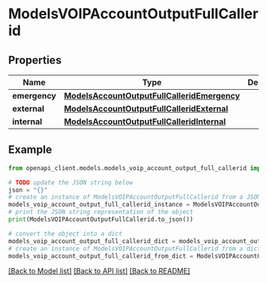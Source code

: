 # ModelsVOIPAccountOutputFullCallerid


## Properties

Name | Type | Description | Notes
------------ | ------------- | ------------- | -------------
**emergency** | [**ModelsAccountOutputFullCalleridEmergency**](ModelsAccountOutputFullCalleridEmergency.md) |  | [optional] 
**external** | [**ModelsAccountOutputFullCalleridExternal**](ModelsAccountOutputFullCalleridExternal.md) |  | [optional] 
**internal** | [**ModelsAccountOutputFullCalleridInternal**](ModelsAccountOutputFullCalleridInternal.md) |  | [optional] 

## Example

```python
from openapi_client.models.models_voip_account_output_full_callerid import ModelsVOIPAccountOutputFullCallerid

# TODO update the JSON string below
json = "{}"
# create an instance of ModelsVOIPAccountOutputFullCallerid from a JSON string
models_voip_account_output_full_callerid_instance = ModelsVOIPAccountOutputFullCallerid.from_json(json)
# print the JSON string representation of the object
print(ModelsVOIPAccountOutputFullCallerid.to_json())

# convert the object into a dict
models_voip_account_output_full_callerid_dict = models_voip_account_output_full_callerid_instance.to_dict()
# create an instance of ModelsVOIPAccountOutputFullCallerid from a dict
models_voip_account_output_full_callerid_from_dict = ModelsVOIPAccountOutputFullCallerid.from_dict(models_voip_account_output_full_callerid_dict)
```
[[Back to Model list]](../README.md#documentation-for-models) [[Back to API list]](../README.md#documentation-for-api-endpoints) [[Back to README]](../README.md)


